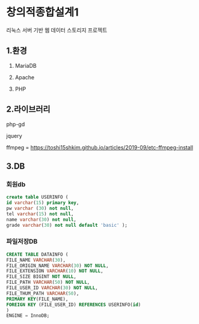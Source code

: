 # 창의적종합설계1
리눅스 서버 기반 웹 데이터 스토리지 프로젝트
## 1.환경
1. MariaDB

2. Apache

3. PHP

##  2.라이브러리
php-gd

jquery

ffmpeg = https://toshi15shkim.github.io/articles/2019-09/etc-ffmpeg-install

## 3.DB

### 회원db

```sql
create table USERINFO (
id varchar(15) primary key,
pw varchar (30) not null,
tel varchar(15) not null,
name varchar(30) not null,
grade varchar(30) not null default 'basic' );
```

### 파일저장DB

```sql
CREATE TABLE DATAINFO (
FILE_NAME VARCHAR(30),
FILE_ORIGIN_NAME VARCHAR(30) NOT NULL,
FILE_EXTENSION VARCHAR(10) NOT NULL,
FILE_SIZE BIGINT NOT NULL,
FILE_PATH VARCHAR(50) NOT NULL,
FILE_USER_ID VARCHAR(30) NOT NULL,
FILE_THUM_PATH VARCHAR(50),
PRIMARY KEY(FILE_NAME),
FOREIGN KEY (FILE_USER_ID) REFERENCES USERINFO(id)
)
ENGINE = InnoDB;
```

